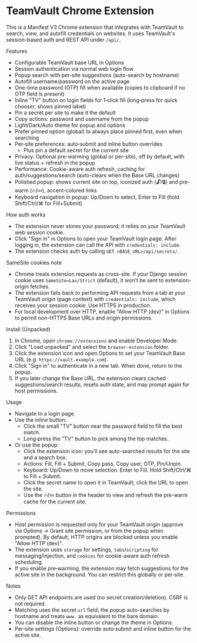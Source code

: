 TeamVault Chrome Extension
==========================

This is a Manifest V3 Chrome extension that integrates with TeamVault to search, view, and autofill credentials on websites. It uses TeamVault's session-based auth and REST API under `/api/`.

Features
- Configurable TeamVault base URL in Options
- Session authentication via normal web login flow
- Popup search with per-site suggestions (auto-search by hostname)
- Autofill username/password on the active page
- One-time password (OTP) fill when available (copies to clipboard if no OTP field is present)
- Inline "TV" button on login fields for 1‑click fill (long‑press for quick chooser, shows pinned label)
- Pin a secret per site to make it the default
- Copy actions: password and username from the popup
- Light/Dark/Auto theme for popup and options
- Prefer pinned option (global) to always place pinned first, even when searching
- Per‑site preferences: auto‑submit and inline button overrides
  - Plus pin a default secret for the current site
- Privacy: Optional pre-warming (global or per-site), off by default, with live status + refresh in the popup
- Performance: Cookie-aware auth refresh, caching for auth/suggestions/search (auto-clears when the Base URL changes)
 - Polished popup: shows current site on top, iconized auth (🔓/🔒) and pre-warm (🔥/💤), accent-colored links
 - Keyboard navigation in popup: Up/Down to select, Enter to Fill (hold Shift/Ctrl/⌘ for Fill+Submit)

How auth works
- The extension never stores your password; it relies on your TeamVault web session cookie.
- Click "Sign in" in Options to open your TeamVault login page. After logging in, the extension can call the API with `credentials: include`.
- The extension checks auth by calling `GET <BASE_URL>/api/secrets/`.

SameSite cookies note
- Chrome treats extension requests as cross-site. If your Django session cookie uses `SameSite=Lax/Strict` (default), it won’t be sent to extension-origin fetches.
- The extension falls back to performing API requests from a tab at your TeamVault origin (page context) with `credentials: include`, which receives your session cookie. Use HTTPS in production.
- For local development over HTTP, enable "Allow HTTP (dev)" in Options to permit non-HTTPS Base URLs and origin permissions.

Install (Unpacked)
1. In Chrome, open `chrome://extensions` and enable Developer Mode.
2. Click "Load unpacked" and select the `browser-extension` folder.
3. Click the extension icon and open Options to set your TeamVault Base URL (e.g. `https://vault.example.com`).
4. Click "Sign in" to authenticate in a new tab. When done, return to the popup.
5. If you later change the Base URL, the extension clears cached suggestions/search results, resets auth state, and may prompt again for host permissions.

Usage
- Navigate to a login page.
- Use the inline button:
  - Click the small "TV" button near the password field to fill the best match.
  - Long‑press the "TV" button to pick among the top matches.
- Or use the popup:
  - Click the extension icon: you’ll see auto-searched results for the site and a search box.
  - Actions: Fill, Fill + Submit, Copy pass, Copy user, OTP, Pin/Unpin.
  - Keyboard: Up/Down to move selection. Enter to Fill. Hold Shift/Ctrl/⌘ to Fill + Submit.
  - Click the secret name to open it in TeamVault; click the URL to open the site.
  - Use the 🔥/💤 button in the header to view and refresh the pre-warm cache for the current site.

Permissions
- Host permission is requested only for your TeamVault origin (approve via Options → Grant site permission, or from the popup when prompted). By default, HTTP origins are blocked unless you enable "Allow HTTP (dev)".
- The extension uses `storage` for settings, `tabs`/`scripting` for messaging/injection, and `cookies` for cookie-aware auth refresh scheduling.
- If you enable pre‑warming, the extension may fetch suggestions for the active site in the background. You can restrict this globally or per‑site.

Notes
- Only GET API endpoints are used (no secret creation/deletion). CSRF is not required.
- Matching uses the secret `url` field; the popup auto-searches by hostname and treats `www.` as equivalent to the bare domain.
- You can disable the inline button or change the theme in Options.
 - Per‑site settings (Options): override auto‑submit and inline button for the active site.

